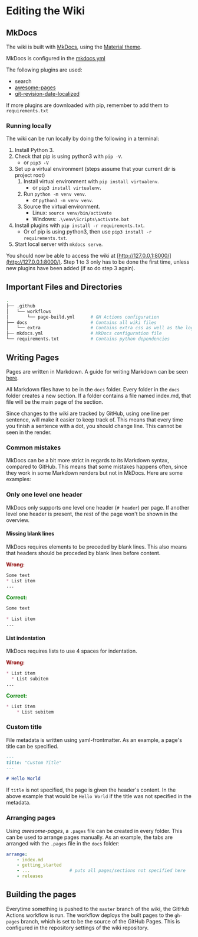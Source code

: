 # Editing the Wiki

## MkDocs

The wiki is built with [MkDocs](https://www.mkdocs.org/), using the
[Material theme](https://squidfunk.github.io/mkdocs-material/).

MkDocs is configured in the
[mkdocs.yml](https://github.com/aau-giraf/wiki/blob/master/mkdocs.yml)

The following plugins are used:

* search
* [awesome-pages](https://github.com/lukasgeiter/mkdocs-awesome-pages-plugin)
* [git-revision-date-localized](https://github.com/timvink/mkdocs-git-revision-date-localized-plugin)

If more plugins are downloaded with pip, remember to add them to
``requirements.txt``

### Running locally

The wiki can be run locally by doing the following in a terminal:

1. Install Python 3.
1. Check that pip is using python3 with ``pip -V``.
   * or ``pip3 -V``
1. Set up a virtual environment (steps assume that your current dir is project root)
   1. Install virtual environment with ``pip install virtualenv``.
      * or ``pip3 install virtualenv``.
   1. Run ``python -m venv venv``.
      * or ``python3 -m venv venv``.
   1. Source the virtual environment.
      * Linux:    ``source venv/bin/activate``
      * Windows:  ``.\venv\Scripts\activate.bat``
1. Install plugins with ``pip install -r requirements.txt``.
   * Or of pip is using python3, then use ``pip3 install -r requirements.txt``.
1. Start local server with ``mkdocs serve``.

You should now be able to access the wiki at [http://127.0.0.1:8000/](http://127.0.0.1:8000/).
Step 1 to 3 only has to be done the first time, unless new plugins have been
added (if so do step 3 again).

## Important Files and Directories

```bash
.
├── .github
│   └── workflows
│       └── page-build.yml      # GH Actions configuration
├── docs                        # Contains all wiki files
│   └── extra                   # Contains extra css as well as the logo. NO Markdown files here!
├── mkdocs.yml                  # MkDocs configuration file
└── requirements.txt            # Contains python dependencies
```

## Writing Pages

Pages are written in Markdown.
A guide for writing Markdown can be seen [here](https://www.markdownguide.org/basic-syntax/).

All Markdown files have to be in the `docs` folder.
Every folder in the `docs` folder creates a new section.
If a folder contains a file named index.md, that file will be the main page of
the section.

Since changes to the wiki are tracked by GitHub, using one line per sentence,
will make it easier to keep track of.
This means that every time you finish a sentence with a dot, you should change
line.
This cannot be seen in the render.

### Common mistakes

MkDocs can be a bit more strict in regards to its Markdown syntax, compared to
GitHub.
This means that some mistakes happens often, since they work in some Markdown
renders but not in MkDocs.
Here are some examples:

### Only one level one header

MkDocs only supports one level one header (`# header`) per page.
If another level one header is present, the rest of the page won't be shown in
the overview.

#### Missing blank lines

MkDocs requires elements to be preceded by blank lines.
This also means that headers should be proceded by blank lines before content.

<p style="color: darkred; font-weight: bold;">Wrong:</p>

```markdown
Some text
* List item
...
```

<p style="color: green; font-weight: bold;">Correct:</p>

```markdown
Some text

* List item
...
```

#### List indentation

MkDocs requires lists to use 4 spaces for indentation.

<p style="color: darkred; font-weight: bold;">Wrong:</p>

```markdown
* List item
  * List subitem
...
```

<p style="color: green; font-weight: bold;">Correct:</p>

```markdown
* List item
    * List subitem
```

### Custom title

File metadata is written using yaml-frontmatter.
As an example, a page's title can be specified.

```markdown
---
title: "Custom Title"
---

# Hello World
```

If `title` is not specified, the page is given the header's content.
In the above example that would be `Hello World` if the title was not specified
in the metadata.

### Arranging pages

Using *awesome-pages*, a `.pages` file can be created in every folder.
This can be used to arrange pages manually. As an example, the tabs are arranged
with the `.pages` file in the `docs` folder:

```yaml
arrange:
    - index.md
    - getting_started
    - ...               # puts all pages/sections not specified here
    - releases
```

## Building the pages

Everytime something is pushed to the ``master`` branch of the wiki, the GitHub
Actions workflow is run.
The workflow deploys the built pages to the ``gh-pages`` branch, which is set
to be the source of the GitHub Pages.
This is configured in the repository settings of the wiki repository.
